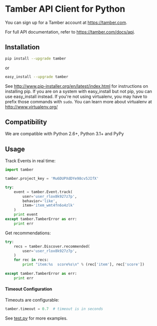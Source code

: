 # Tamber API Client for Python

You can sign up for a Tamber account at https://tamber.com.

For full API documentation, refer to https://tamber.com/docs/api.

## Installation

```sh
pip install --upgrade tamber
```

or

```sh
easy_install --upgrade tamber
```

See http://www.pip-installer.org/en/latest/index.html for instructions
on installing pip. If you are on a system with easy_install but not
pip, you can use easy_install instead. If you're not using virtualenv,
you may have to prefix those commands with `sudo`. You can learn more
about virtualenv at http://www.virtualenv.org/


## Compatibility

We are compatible with Python 2.6+, Python 3.1+ and PyPy


## Usage

Track Events in real time:

```python
import tamber

tamber.project_key = 'Mu6DUPXdDYe98cv5JIfX'

try:
	event = tamber.Event.track(
		user='user_rlox8k927z7p',
		behavior='like',
		item='item_wmt4fn6o4zlk'
	)
	print event
except tamber.TamberError as err:
	print err
```

Get recommendations:

```python
try:
	recs = tamber.Discover.recommended(
		user='user_rlox8k927z7p',
	)
	for rec in recs:
    	print "item:%s  score%s\n" % (rec['item'], rec['score'])
    	
except tamber.TamberError as err:
	print err
```

#### Timeout Configuration


Timeouts are configurable:

```python
tamber.timeout = 0.7  # timeout is in seconds
```

See [test.py](https://github.com/tamber/tamber-python/blob/master/test/test.py) for more examples.

